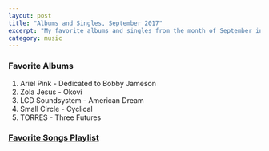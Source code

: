 ```yaml
---
layout: post
title: "Albums and Singles, September 2017"
excerpt: "My favorite albums and singles from the month of September in the 2017th year. "
category: music
---
```


### Favorite Albums
1. Ariel Pink - Dedicated to Bobby Jameson
1. Zola Jesus - Okovi
1. LCD Soundsystem - American Dream
1. Small Circle - Cyclical
1. TORRES - Three Futures

### <a href="https://open.spotify.com/user/blrobin2/playlist/3LNW55M4IHmMOqHUQRvbsn" target="_blank" rel="noopener">Favorite Songs Playlist</a>